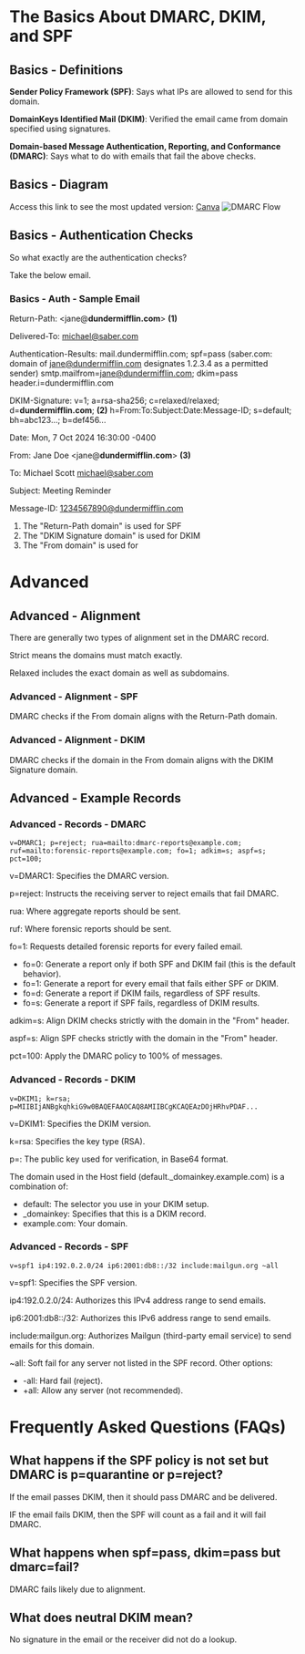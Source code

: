 # The Basics About DMARC, DKIM, and SPF

## Basics - Definitions

**Sender Policy Framework (SPF)**: Says what IPs are allowed to send for this domain.

**DomainKeys Identified Mail (DKIM)**: Verified the email came from domain specified using signatures.

**Domain-based Message Authentication, Reporting, and Conformance (DMARC)**: Says what to do with emails that fail the above checks.

## Basics - Diagram
Access this link to see the most updated version: [Canva](https://www.canva.com/design/DAGS70X--Bs/DUmDxfXvxUq2B9UZrjnN1g/view?utm_content=DAGS70X--Bs&utm_campaign=designshare&utm_medium=link&utm_source=editor)
![DMARC Flow](https://github.com/user-attachments/assets/19141c39-b3ba-43dd-a77a-bd65bcd87cd7)

## Basics - Authentication Checks
So what exactly are the authentication checks? 

Take the below email. 

### Basics - Auth - Sample Email
Return-Path: <jane@**dundermifflin.com**> **(1)**

Delivered-To: <michael@saber.com>

Authentication-Results: mail.dundermifflin.com;
    spf=pass (saber.com: domain of jane@dundermifflin.com designates 1.2.3.4 as a permitted sender) smtp.mailfrom=jane@dundermifflin.com;
    dkim=pass header.i=dundermifflin.com
    
DKIM-Signature: v=1; a=rsa-sha256; c=relaxed/relaxed; d=**dundermifflin.com**; **(2)** h=From:To:Subject:Date:Message-ID; s=default; bh=abc123...; b=def456...

Date: Mon, 7 Oct 2024 16:30:00 -0400

From: Jane Doe <jane@**dundermifflin.com**> **(3)**

To: Michael Scott <michael@saber.com>

Subject: Meeting Reminder

Message-ID: <1234567890@dundermifflin.com>

1. The "Return-Path domain" is used for SPF
2. The "DKIM Signature domain" is used for DKIM
3. The "From domain" is used for

# Advanced

## Advanced - Alignment
There are generally two types of alignment set in the DMARC record.

Strict means the domains must match exactly.

Relaxed includes the exact domain as well as subdomains. 


### Advanced - Alignment - SPF
DMARC checks if the From domain aligns with the Return-Path domain.

### Advanced - Alignment - DKIM
DMARC checks if the domain in the From domain aligns with the DKIM Signature domain.

## Advanced - Example Records

### Advanced - Records - DMARC
```
v=DMARC1; p=reject; rua=mailto:dmarc-reports@example.com; ruf=mailto:forensic-reports@example.com; fo=1; adkim=s; aspf=s; pct=100;
```
v=DMARC1: Specifies the DMARC version.

p=reject: Instructs the receiving server to reject emails that fail DMARC.

rua: Where aggregate reports should be sent.

ruf: Where forensic reports should be sent.

fo=1: Requests detailed forensic reports for every failed email.
- fo=0: Generate a report only if both SPF and DKIM fail (this is the default behavior).
- fo=1: Generate a report for every email that fails either SPF or DKIM.
- fo=d: Generate a report if DKIM fails, regardless of SPF results.
- fo=s: Generate a report if SPF fails, regardless of DKIM results.

adkim=s: Align DKIM checks strictly with the domain in the "From" header.

aspf=s: Align SPF checks strictly with the domain in the "From" header.

pct=100: Apply the DMARC policy to 100% of messages.

### Advanced - Records - DKIM
```
v=DKIM1; k=rsa; p=MIIBIjANBgkqhkiG9w0BAQEFAAOCAQ8AMIIBCgKCAQEAzDOjHRhvPDAF...
```
v=DKIM1: Specifies the DKIM version.

k=rsa: Specifies the key type (RSA).

p=<public key>: The public key used for verification, in Base64 format.

The domain used in the Host field (default._domainkey.example.com) is a combination of:
- default: The selector you use in your DKIM setup.
- _domainkey: Specifies that this is a DKIM record.
- example.com: Your domain.

### Advanced - Records - SPF
```
v=spf1 ip4:192.0.2.0/24 ip6:2001:db8::/32 include:mailgun.org ~all
```
v=spf1: Specifies the SPF version.

ip4:192.0.2.0/24: Authorizes this IPv4 address range to send emails.

ip6:2001:db8::/32: Authorizes this IPv6 address range to send emails.

include:mailgun.org: Authorizes Mailgun (third-party email service) to send emails for this domain.

~all: Soft fail for any server not listed in the SPF record. Other options:
- -all: Hard fail (reject).
- +all: Allow any server (not recommended).

# Frequently Asked Questions (FAQs)

## What happens if the SPF policy is not set but DMARC is p=quarantine or p=reject? 
If the email passes DKIM, then it should pass DMARC and be delivered.

IF the email fails DKIM, then the SPF will count as a fail and it will fail DMARC.

## What happens when spf=pass, dkim=pass but dmarc=fail? 
DMARC fails likely due to alignment. 

## What does neutral DKIM mean?
No signature in the email or the receiver did not do a lookup.
